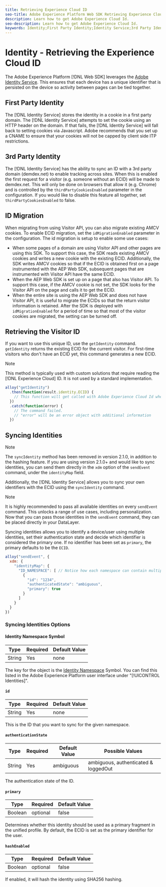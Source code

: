 ```yaml
---
title: Retrieving Experience Cloud ID
seo-title: Adobe Experience Platform Web SDK Retrieving Experience Cloud ID
description: Learn how to get Adobe Experience Cloud Id.
seo-description: Learn how to get Adobe Experience Cloud Id.
keywords: Identity;First Party Identity;Identity Service;3rd Party Identity;ID Migration;Visitor ID;third party identity;thirdPartyCookiesEnabled;idMigrationEnabled;getIdentity;Syncing Identities;syncIdentity;sendEvent;identityMap;primary;ecid;Identity Namespace;namespace id;authenticationState;hashEnabled;
---
```


# Identity - Retrieving the Experience Cloud ID

The Adobe Experience Platform [!DNL Web SDK] leverages the [Adobe Identity Service](../../identity-service/ecid.md). This ensures that each device has a unique identifier that is persisted on the device so activity between pages can be tied together.

## First Party Identity

The [!DNL Identity Service] stores the identity in a cookie in a first party domain. The [!DNL Identity Service] attempts to set the cookie using an HTTP header on the domain. If that fails, the [!DNL Identity Service] will fall back to setting cookies via Javascript. Adobe recommends that you set up a CNAME to ensure that your cookies will not be capped by client side ITP restrictions.

## 3rd Party Identity

The [!DNL Identity Service] has the ability to sync an ID with a 3rd party domain (demdex.net) to enable tracking across sites. When this is enabled the first request for a visitor (e.g. someone without an ECID) will be made to demdex.net. This will only be done on browsers that allow it (e.g. Chrome) and is controlled by the `thirdPartyCookiesEnabled` parameter in the configuration. If you would like to disable this feature all together, set `thirdPartyCookiesEnabled` to false.

## ID Migration

When migrating from using Visitor API, you can also migrate existing AMCV cookies. To enable ECID migration, set the `idMigrationEnabled` parameter in the configuration. The id migration is setup to enable some use cases:

* When some pages of a domain are using Visitor API and other pages are using this SDK. To support this case, the SDK reads existing AMCV cookies and writes a new cookie with the existing ECID. Additionally, the SDK writes AMCV cookies so that if the ECID is obtained first on a page instrumented with the AEP Web SDK, subsequent pages that are instrumented with Visitor API have the same ECID.
* When the AEP Web SDK is set up on a page that also has Visitor API. To support this case, if the AMCV cookie is not set, the SDK looks for the Visitor API on the page and calls it to get the ECID.
* When the entire site is using the AEP Web SDK and does not have Visitor API, it is useful to migrate the ECIDs so that the return visitor information is retained. After the SDK is deployed with `idMigrationEnabled` for a period of time so that most of the visitor cookies are migrated, the setting can be turned off.

## Retrieving the Visitor ID

If you want to use this unique ID, use the `getIdentity` command. `getIdentity` returns the existing ECID for the current visitor. For first-time visitors who don't have an ECID yet, this command generates a new ECID.

>[!NOTE]
>
>This method is typically used with custom solutions that require reading the [!DNL Experience Cloud] ID. It is not used by a standard implementation.

```javascript
alloy("getIdentity")
  .then(function(result.identity.ECID) {
    // This function will get called with Adobe Experience Cloud Id when the command promise is resolved
  })
  .catch(function(error) {
    // The command failed.
    // "error" will be an error object with additional information
  })
```

## Syncing Identities

>[!NOTE]
>
>The `syncIdentity` method has been removed in version 2.1.0, in addition to the hashing feature. If you are using version 2.1.0+ and would like to sync identities, you can send them directly in the `xdm` option of the `sendEvent` command, under the `identityMap` field.

Additionally, the [!DNL Identity Service] allows you to sync your own identifiers with the ECID using the `syncIdentity` command.

>[!NOTE]
>
>It is highly recommended to pass all available identities on every `sendEvent` command. This unlocks a range of use cases, including personalization. Now that you can pass those identities in the `sendEvent` command, they can be placed directly in your DataLayer.

Syncing identities allows you to identify a device/user using multiple identities, set their authentication state and decide which identifier is considered the primary one. If no identifier has been set as `primary`, the primary defaults to be the `ECID`.

```javascript
alloy("sendEvent", {
  xdm: {
    "identityMap": {
      "ID_NAMESPACE": [ // Notice how each namespace can contain multiple identifiers.
        {
          "id": "1234",
          "authenticatedState": "ambiguous",
          "primary": true
        }
      ]
    }
  }
})
```


### Syncing Identities Options

#### Identity Namespace Symbol

| **Type** | **Required** | **Default Value** |
| -------- | ------------ | ----------------- |
| String   | Yes          | none              |

The key for the object is the [Identity Namespace](../../identity-service/namespaces.md) Symbol. You can find this listed in the Adobe Experience Platform user interface under "[!UICONTROL Identities]".

#### `id`

| **Type** | **Required** | **Default Value** |
| -------- | ------------ | ----------------- |
| String   | Yes          | none              |

This is the ID that you want to sync for the given namespace.

#### `authenticationState`

| **Type** | **Required** | **Default Value** | **Possible Values** |
| -------- | ------------ | ----------------- | ------------------------------------ |
| String   | Yes          | ambiguous         | ambiguous, authenticated & loggedOut |

The authentication state of the ID.

#### `primary`

| **Type** | **Required** | **Default Value** |
| -------- | ------------ | ----------------- |
| Boolean  | optional     | false             |

Determines whether this identity should be used as a primary fragment in the unified profile. By default, the ECID is set as the primary identifier for the user.

#### `hashEnabled`

| **Type** | **Required** | **Default Value** |
| -------- | ------------ | ----------------- |
| Boolean  | optional     | false             |

If enabled, it will hash the identity using SHA256 hashing.
